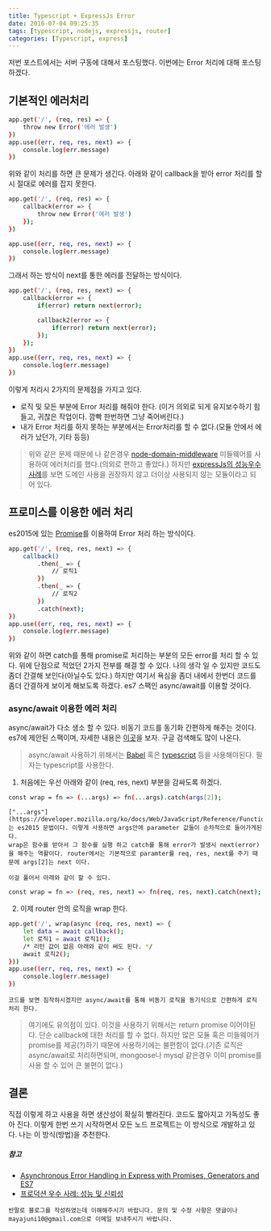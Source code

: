 ```yaml
---
title: Typescript + ExpressJs Error
date: 2016-07-04 09:25:35
tags: [typescript, nodejs, expressjs, router]
categories: [Typescript, express]
---
```

저번 포스트에서는 서버 구동에 대해서 포스팅했다. 이번에는 Error 처리에 대해 포스팅 하겠다.

## 기본적인 에러처리
```bash
app.get('/', (req, res) => {
    throw new Error('에러 발생')
})
app.use((err, req, res, next) => {
    console.log(err.message)
})
```
위와 같이 처리를 하면 큰 문제가 생긴다. 아래와 같이 callback을 받아 error 처리를 할 시 절대로 에러를 잡지 못한다.
```bash
app.get('/', (req, res) => {
    callback(error => {
        throw new Error('에러 발생')
    });
})

app.use((err, req, res, next) => {
    console.log(err.message)
})
```
그래서 하는 방식이 next를 통한 에러를 전달하는 방식이다.
```bash
app.get('/', (req, res, next) => {
    callback(error => {
        if(error) return next(error);

        callback2(error => {
            if(error) return next(error);
        });
    });
})
app.use((err, req, res, next) => {
    console.log(err.message)
})
```
이렇게 처리시 2가지의 문제점을 가지고 있다.
 * 로직 및 모든 부분에 Error 처리를 해줘야 한다.
    (이거 의외로 되게 유지보수하기 힘들고, 귀찮은 작업이다. 깜빡 한번하면 그냥 죽어버린다.)
 * 내가 Error 처리를 하지 못하는 부분에서는 Error처리를 할 수 없다.(모듈 안에서 에러가 났던가, 기타 등등)

> 위와 같은 문제 때문에 나 같은경우 [node-domain-middleware](https://github.com/brianc/node-domain-middleware) 미들웨어를 사용하여 에러처리를 했다.(의외로 편하고 좋았다.) 하지만 [expressJs의 성능우수 사례](http://expressjs.com/ko/advanced/best-practice-performance.html#section-8)를 보면 도메인 사용을 권장하지 않고 더이상 사용되지 않는 모듈이라고 되어 있다.

## 프로미스를 이용한 에러 처리
es2015에 있는 [Promise](https://developer.mozilla.org/ko/docs/Web/JavaScript/Reference/Global_Objects/Promise)를 이용하여 Error 처리 하는 방식이다.
```bash
app.get('/', (req, res, next) => {
    callback()
        .then(_ => {
            // 로직1
        })
        .then(_ => {
            // 로직2
        })
        .catch(next);
})
app.use((err, req, res, next) => {
    console.log(err.message)
})
```
위와 같이 하면 catch를 통해 promise로 처리하는 부분의 모든 error를 처리 할 수 있다. 위에 단점으로 적었던 2가지 전부를 해결 할 수 있다. 나의 생각 일 수 있지만 코드도 좀더 간결해 보인다(아닐수도 있다.)
하지만 여기서 욕심을 좀더 내에서 한번더 코드를 좀더 간결하게 보이게 해보도록 하겠다. es7 스팩인 async/await를 이용할 것이다.

### async/await 이용한 에러 처리
 async/await가 다소 생소 할 수 있다. 비동기 코드를 동기화 간편하게 해주는 것이다. es7에 제안된 스팩이며, 자세한 내용은 [이곳](https://blogs.msdn.microsoft.com/typescript/2015/11/03/what-about-asyncawait/)을 보자. 구글 검색해도 많이 나온다.

> async/await 사용하기 위해서는 [Babel](https://babeljs.io/docs/usage/cli/) 혹은 [typescript](https://www.typescriptlang.org/) 등을 사용해야된다. 필자는 typescript를 사용한다.

 1. 처음에는 우선 아래와 같이 (req, res, next) 부분을 감싸도록 하겠다.
```bash
const wrap = fn => (...args) => fn(...args).catch(args[2]);
```
    ["...args"](https://developer.mozilla.org/ko/docs/Web/JavaScript/Reference/Functions/arguments)는 es2015 문법이다. 이렇게 사용하면 args안에 parameter 값들이 순차적으로 들어가게된다.
    wrap은 함수를 받아서 그 함수를 실행 하고 catch를 통해 error가 발생시 next(error)을 해주는 역활이다. router에서는 기본적으로 paramter를 req, res, next를 주기 때문에 args[2]는 next 이다.

    이걸 풀어서 아래와 같이 할 수 있다.
```bash
const wrap = fn => (req, res, next) => fn(req, res, next).catch(next);
```
 2. 이제 router 안의 로직을 wrap 한다.
```bash
app.get('/', wrap(async (req, res, next) => {
    let data = await callback();
    let 로직1 = await 로직1();
    /* 리턴 값이 없음 아래와 같이 써도 된다. */
    await 로직2();
}))
app.use((err, req, res, next) => {
    console.log(err.message)
})
```
    코드를 보면 짐작하시겠지만 async/await를 통해 비동기 로직을 동기식으로 간편하게 로직처리 한다.

> 여기에도 유의점이 있다. 이것을 사용하기 위해서는 return promise 이어야된다. 단순 callback에 대한 처리를 할 수 없다. 하지만 많은 모듈 혹은 미들웨어가 promise를 제공(?)하기 때문에 사용하기에는 불편함이 없다.(기존 로직은 async/await로 처리하면되며, mongoose나 mysql 같은경우 이미  promise를 사용 할 수 있어 큰 불편이 없다.)

## 결론
직접 이렇게 하고 사용을 하면 생산성이 확실히 빨라진다. 코드도 짧아지고 가독성도 좋아 진다. 이렇게 한번 쓰기 시작하면서 모든 노드 프로젝트는 이 방식으로 개발하고 있다. 나는 이 방식(방법)을 추천한다.


##### 참고
 * [Asynchronous Error Handling in Express with Promises, Generators and ES7](https://strongloop.com/strongblog/async-error-handling-expressjs-es7-promises-generators/)
 * [프로덕션 우수 사례: 성능 및 신뢰성](http://expressjs.com/ko/advanced/best-practice-performance.html)

`반말로 블로그를 작성하였는데 이해해주시기 바랍니다. 문의 및 수정 사항은 댓글이나 mayajuni10@gmail.com으로 이메일 보내주시기 바랍니다.`


